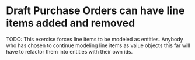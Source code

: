 # Draft Purchase Orders can have line items added and removed

TODO: This exercise forces line items to be modeled as entities. Anybody who has chosen to continue modeling line items as value objects this far will have to refactor them into entities with their own ids.

